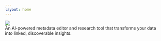 ```yaml
---
layout: home
---
```


<div class="flex flex-col md:flex-row md:place-content-between my-10">
    <div class="flex flex-col space-y-4 items-center">
        <div>
          <img src="/images/logos/describo-logo.webp" class="h-16 lg:h-32" />
        </div>
        <div class="text-xl lg:text-3xl text-center text-slate-600">
        <!-- <TagLine class="text-center md:text-left md:pl-14 lg:pl-28" /> -->
        An AI-powered metadata editor and research tool that transforms your data into linked, discoverable insights.
        </div>
        <DescriboFeatures/>
  </div>
</div>

<div class="flex flex-col mt-10 lg:mt-20 space-y-5 lg:space-y-20">

  <!-- <InfoPanelComponent>
    <template #title>An intuitive, intelligent and extensible metadata editor</template>
    <template #text>
      <p>
        Describo enables you to describe your data. It creates linked data
        conforming to the <LinkComponent link="https://www.researchobject.org/ro-crate/specification">Research Object Crate (RO-Crate) specification.</LinkComponent>
      </p>
      <p> <font-awesome-icon :icon="faWandSparkles" /> Use the GenAI Assistant to verify your data against the spec.</p>
      <p>
        <FeatureComponent link="/tour" :icon="['fas', 'route']" class="text-sm bg-blue-100">
            <template #title>
                  Take the product tour
            </template>
        </FeatureComponent>
      </p>
    </template>
    <template #content>
      <ImageComponent src="/images/tour/desktop4.webp" />
    </template>
  </InfoPanelComponent> -->

<InfoPanelCarouselComponent
      :panels="[
          {
              title: 'An intuitive, intelligent and extensible metadata editor',
              text: `
                  <p>Describo enables you to describe your data. It creates linked data
                  conforming to the Research Object Crate (RO-Crate) specification.</p>
              `,
              content: '/images/tour/desktop4.webp'
          },
          {
              title: 'An intuitive, intelligent and extensible metadata editor',
              text: 'All of schema.org at your disposal.',
              content: '/images/tour/desktop5.webp'
          },
          {
              title: 'An intuitive, intelligent and extensible metadata editor',
              text: 'Controls to create all types of data. From linked entities to Geographies.',
              content: '/images/tour/desktop7.webp'
          },
           {
              title: 'An intuitive, intelligent and extensible metadata editor',
              text: `Tools to license your data.`,
              content: '/images/articles/creating-a-dataset/dataset1.webp'
          },
          {
              title: 'An intuitive, intelligent and extensible metadata editor',
              text: `
                  <p>Use the GenerativeAI Assistant to verify your data against the spec.</p>
              `,
              content: '/images/guide-working-with-a-crate/dataset17.webp'
          },
      ]"
  />

  <!-- <InfoPanelComponent  layout="rtl">
      <template #title>Create your own Vocabulary</template>
      <template #text>
        <p>
          For when you need more than just what schema.org offers.
        </p>
        <p>
          Choose from schema.org, MODS, Premis-3, Records in Context - Ontology and SKOS in addition
          to defining your own classes and properties.
        </p>
        <p>Define the domain you wish to describe and then
          use Describo to describe it!</p>
        <FeatureComponent link="/docs/guide/vocabulary.html" :icon="faBook" class="text-sm bg-blue-100">
          <template #title>
            Read the docs
          </template>
        </FeatureComponent>
      </template>
      <template #content>
        <ImageComponent src="/images/tour/desktop16.webp" />
      </template>
  </InfoPanelComponent> -->

<InfoPanelCarouselComponent
      layout="rtl"
      :panels="[
          {
              title: 'Create your own Vocabulary',
              text: `
                  <p>Choose from schema.org, MODS, Premis-3, Records in Context - Ontology and SKOS in addition
          to defining your own classes and properties.</p>
              `,
              content: '/images/guide-vocabulary/vocab1.webp'
          },
          {
              title: 'Create your own Vocabulary',
              text: 'Define the classes you need to describe your domain.',
              content: '/images/guide-vocabulary/vocab3.webp'
          },
          {
              title: 'Create your own Vocabulary',
              text: 'Specify their properties.',
              content: '/images/guide-vocabulary/vocab7.webp'
          },
          {
              title: 'Create your own Vocabulary',
              text: 'Configure how they should be displayed by Describo.',
              content: '/images/guide-vocabulary/vocab12.webp'
          },
          {
              title: 'Create your own Vocabulary',
              text: 'And publish your Vocabulary online.',
              content: '/images/articles/creating-a-dataset/dataset11.webp'
          },
      ]"
      documentation="/docs/guide/vocabulary.html"
  />

  <InfoPanelComponent>
    <template #title>Linked data - as a table</template>
    <template #text>
      <p>
        Describo lets you view your data in a clean, organized table format that's as straightforward as a spreadsheet. You can easily search through your information and choose exactly which details you want to display on screen.
      </p>
      <FeatureComponent link="/docs/guide/browse.html" :icon="faBook" class="text-sm bg-blue-100">
        <template #title>
          Read the docs
        </template>
      </FeatureComponent>
    </template>
    <template #content>
      <ImageComponent src="/images/tour/desktop8.webp" />
    </template>
  </InfoPanelComponent>

  <InfoPanelComponent  layout="rtl">
      <template #title>Bulk Data transformation and Information Extraction</template>
      <template #text>
          <ul class="list-disc">
            <li>Image manipulation - creation of thumbnails and web formats</li>
            <li>Entity recognition and markup</li>
            <li><font-awesome-icon :icon="faWandSparkles" /> Theme, topic and subject extraction powered by the GenAI Assistant</li>
          </ul>
        <FeatureComponent link="/docs/guide/transforming-content" :icon="faBook" class="text-sm bg-blue-100">
          <template #title>
            Read the docs
          </template>
        </FeatureComponent>
      </template>
      <template #content>
        <ImageComponent src="/images/tour/desktop10.webp" />
      </template>
  </InfoPanelComponent>

  <!-- <InfoPanelComponent>
    <template #title>Text extraction and Named Entity Recognition</template>
    <template #text>
      <ul class="list-disc">
        <li>View textual images alongside a powerful, yet easy to use transcription editor</li>
        <li>Tools to markup entities</li>
        <li>Text extraction (OCR) and Named Entity Recognition capabilities</li>
        <li><font-awesome-icon :icon="faWandSparkles" /> Page analysis powered by the GenAI Assistant</li>
      </ul>
      <FeatureComponent link="/docs/guide/transcribing-content.html" :icon="faBook" class="text-sm bg-blue-100">
        <template #title>
          Read the docs
        </template>
      </FeatureComponent>
    </template>
    <template #content>
      <ImageComponent src="/images/tour/desktop11.webp" />
    </template>
  </InfoPanelComponent> -->

<InfoPanelCarouselComponent
      :panels="[
          {
              title: 'Text extraction and Named Entity Recognition',
              text: `
                View your images alongside a powerful, yet easy to use transcription editor.
              `,
              content: '/images/guide-transcribing-content/transcribe6.webp'
          },
          {
              title: 'Text extraction and Named Entity Recognition',
              text: `
                Everything you mark up in the text will also be written into the RO-Crate.
              `,
              content: '/images/guide-transcribing-content/transcribe7.webp'
          },
          {
              title: 'Text extraction and Named Entity Recognition',
              text: `
                Engage the GenerativeAI Assistant to further analyse the text. Edit the metadata
                for the file directly.
              `,
              content: '/images/guide-transcribing-content-assistant/assistant1.webp'
          },
      ]"
      documentation="/docs/guide/transcribing-content.html"
  />

  <!-- <InfoPanelComponent  layout="rtl">
    <template #title> <font-awesome-icon :icon="faWandSparkles" /> GenAI powered e-Discovery</template>
    <template #text>
      <p>
        Interrogate sets of files / folders to extract the themes and narratives that you
        might want to describe. Easily comprehend large swathes of data to find the insights
        hiding in the content. Use the assistant to provide different perspectives on what
        you find in order to test hypotheses and ideas.
      </p>
      <FeatureComponent link="/docs/guide/assistant-supported-discovery" :icon="faBook" class="text-sm bg-blue-100">
        <template #title>
          Read the docs
        </template>
      </FeatureComponent>
    </template>
    <template #content>
      <div class="flex flex-col space-y-1">
        <ImageComponent src="/images/tour/desktop14.webp" />
      </div>
    </template>
  </InfoPanelComponent> -->

<InfoPanelCarouselComponent
      layout="rtl"
      :panels="[
          {
              title: 'GenerativeAI powered e-Discovery',
              text: `
               Interrogate sets of files / folders to extract the themes and narratives that you
              might want to describe. Easily comprehend large swathes of data to find the insights
              hiding in the content. Use the assistant to provide different perspectives on what
              you find in order to test hypotheses and ideas.
              `,
              content: '/images/guide-discover/discover3.webp'
        },
           {
              title: 'GenerativeAI powered e-Discovery',
              text: `
                Download your conversation as a PDF.
              `,
              content: '/images/articles/taytay-sings-the-budget-blues/budget-conversation.pdf'
          },
      ]"
      documentation="/docs/guide/assistant-supported-discovery.html"
  />

  <!-- <InfoPanelComponent>
      <template #title>Visualisation</template>
      <template #text>
        <p>
          Describo connects your information in meaningful ways that help you explore and understand your data thoroughly. Using Describo's tools, you can quickly analyze large amounts of information that would normally take much longer to process.
        </p>
        <FeatureComponent link="/docs/guide/visualising-the-structure" :icon="faBook" class="text-sm bg-blue-100">
          <template #title>
            Read the docs
          </template>
        </FeatureComponent>
      </template>
      <template #content>
        <ImageComponent src="/images/tour/desktop15.webp" />
      </template>
  </InfoPanelComponent> -->

<InfoPanelCarouselComponent
      :panels="[
          {
              title: 'Visualisation',
              text: `
              Describo connects your information in meaningful ways that help you explore and understand your data thoroughly. Using Describo's tools, you can quickly analyze large amounts of information that would normally take much longer to process.
              `,
              content: '/images/tour/desktop15.webp'
          },
          {
              title: 'Visualisation',
              text: `
                Manipulate the size and colour of nodes of interest to reveal the features.
              `,
              content: '/images/guide-visualise/visualise4.webp'
          },
          {
              title: 'Visualisation',
              text: `
                Select a node and visualise the connections. Connected files can be viewed directly.
              `,
              content: '/images/guide-visualise/visualise8.webp'
          },
      ]"
      documentation="/docs/guide/visualising-the-structure.html"
  />

</div>

<FooterComponent class="mt-6"/>

<script setup>
  import {
    faRoute,
    faDownload,
    faCode,
    faPersonChalkboard,
    faUsers,
    faStar,
    faBookOpenReader,
    faBook,
    faFileLines,
    faWandSparkles
  }  from "@fortawesome/free-solid-svg-icons";
  import TagLine from "./vue-components/TagLine.vue";
  import DescriboFeatures from './vue-components/DescriboFeatures.vue'
  import InfoPanelCarouselComponent from './vue-components/InfoPanelCarousel.vue'
</script>
